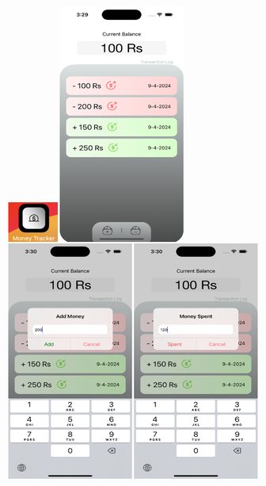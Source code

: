 <img src="https://github.com/zeeshan2k2/Money-Tracker/blob/main/Money%20Tracker%20app%20icon.png" width="100" height="80">
<img src="https://github.com/zeeshan2k2/Money-Tracker/blob/main/MT%20-%20main%20page.png" width="250" height="475">
<img src="https://github.com/zeeshan2k2/Money-Tracker/blob/main/MT%20-%20add%20money.png" width="250" height="475">
<img src="https://github.com/zeeshan2k2/Money-Tracker/blob/main/MT%20-%20spent%20money.png" width="250" height="475">
